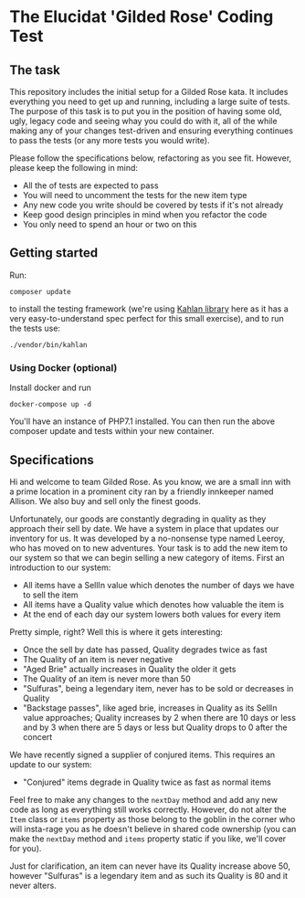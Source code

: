# The Elucidat 'Gilded Rose' Coding Test

## The task

This repository includes the initial setup for a Gilded Rose kata.  It includes everything you need to get up and running, including a large suite of tests.  The purpose of this task is to put you in the position of having some old, ugly, legacy code and seeing whay you could do with it, all of the while making any of your changes test-driven and ensuring everything continues to pass the tests (or any more tests you would write). 

Please follow the specifications below, refactoring as you see fit.  However, please keep the following in mind:

- All the of tests are expected to pass
- You will need to uncomment the tests for the new item type
- Any new code you write should be covered by tests if it's not already
- Keep good design principles in mind when you refactor the code
- You only need to spend an hour or two on this

## Getting started

Run:

```
composer update
```

to install the testing framework (we're using [Kahlan library](http://kahlan.readthedocs.org/en/latest/) here as it has a very easy-to-understand spec perfect for this small exercise), and to run the tests use:

```
./vendor/bin/kahlan
```

### Using Docker (optional)
Install docker and run 

```
docker-compose up -d
```

You'll have an instance of PHP7.1 installed.
You can then run the above composer update and tests within your new container.

## Specifications

Hi and welcome to team Gilded Rose. As you know, we are a small inn with a prime location in a
prominent city ran by a friendly innkeeper named Allison. We also buy and sell only the finest goods.

Unfortunately, our goods are constantly degrading in quality as they approach their sell by date. We
have a system in place that updates our inventory for us. It was developed by a no-nonsense type named Leeroy, who has moved on to new adventures. Your task is to add the new item to our system so that we can begin selling a new category of items. First an introduction to our system:

- All items have a SellIn value which denotes the number of days we have to sell the item
- All items have a Quality value which denotes how valuable the item is
- At the end of each day our system lowers both values for every item

Pretty simple, right? Well this is where it gets interesting:

- Once the sell by date has passed, Quality degrades twice as fast
- The Quality of an item is never negative
- "Aged Brie" actually increases in Quality the older it gets
- The Quality of an item is never more than 50
- "Sulfuras", being a legendary item, never has to be sold or decreases in Quality
- "Backstage passes", like aged brie, increases in Quality as its SellIn value approaches; Quality increases by 2 when there are 10 days or less and by 3 when there are 5 days or less but Quality drops to 0 after the concert

We have recently signed a supplier of conjured items. This requires an update to our system:

- "Conjured" items degrade in Quality twice as fast as normal items

Feel free to make any changes to the `nextDay` method and add any new code as long as everything
still works correctly. However, do not alter the `Item` class or `items` property as those belong to the goblin in the corner who will insta-rage you as he doesn't believe in shared code ownership (you can make the `nextDay` method and `items` property static if you like, we'll cover for you).

Just for clarification, an item can never have its Quality increase above 50, however "Sulfuras" is a legendary item and as such its Quality is 80 and it never alters.
